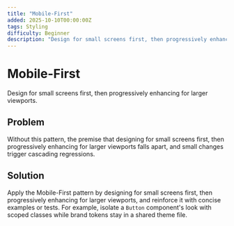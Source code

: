 ```yaml
---
title: "Mobile-First"
added: 2025-10-10T00:00:00Z
tags: Styling
difficulty: Beginner
description: "Design for small screens first, then progressively enhancing for larger viewports."
---
```

# Mobile-First

Design for small screens first, then progressively enhancing for larger viewports.

## Problem

Without this pattern, the premise that designing for small screens first, then progressively enhancing for larger viewports falls apart, and small changes trigger cascading regressions.

## Solution

Apply the Mobile-First pattern by designing for small screens first, then progressively enhancing for larger viewports, and reinforce it with concise examples or tests. For example, isolate a `Button` component's look with scoped classes while brand tokens stay in a shared theme file.
